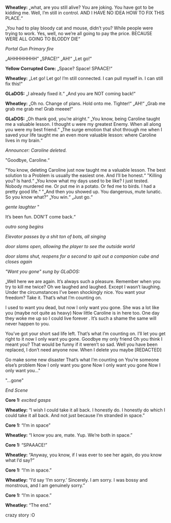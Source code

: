 **Wheatley:**  „what, are you still alive? You are joking. You have got to be kidding me. Well, I’m still in control. AND I HAVE NO IDEA HOW TO FIX THIS PLACE.“

„You had to play bloody cat and mouse, didn’t you? While people were trying to work. Yes, well, no we’re all going to pay the price. BECAUSE WERE ALL GOING TO BLODDY DIE“ 

*Portal Gun Primary fire* 

„AHHHHHHHH“ „SPACE!“ „AH!“ „Let go!“ 

**Yellow Corrupted Core:** „Space? Space! SPAACE!“ 

**Wheatley:** „Let go! Let go! I’m still connected. I can pull myself in. I can still fix this!“ 

**GLaDOS:** „I already fixed it.“ „And you are NOT coming back!“ 

**Wheatley:** „Oh no. Change of plans. Hold onto me. Tighter!“ „AH!“ „Grab me grab me grab me! Grab meeee!“ 

**GLaDOS:** „Oh thank god, you’re alright.“ 
„You know, being Caroline taught me a valuable lesson. I thought u were my greatest Enemy. When all along you were my best friend.“
 „The surge emotion that shot through me when I saved your life taught me an even more valuable lesson: where Caroline lives in my brain.“
 
*Announcer: Caroline deleted.* 
  
"Goodbye, Caroline.“

"You know, deleting Caroline just now taught me a valuable lesson. The best solution to a Problem is usually the easiest one. And I’ll be honest.“ 
"Killing you? Is hard.“
„You know what my days used to be like? I just tested. Nobody murdered me. Or put me in a potato. Or fed me to birds. I had a pretty good life.“ 
"„And then you showed up. You dangerous, mute lunatic. So you know what?“
„You win.“
 „Just go.“ 
 
 *gente laughter* "
 
 It’s been fun. DON'T come back.“ 
 
*outro song begins*

*Elevator passes by a shit ton of bots, all singing*

*door slams open, allowing the player to see the outside world* 

*door slams shut, reopens for a second to spit out a companion cube and closes again* 

*"Want you gone" sung by GLaDOS:*

„Well here we are again. It’s always such a pleasure. Remember when you try to kill me twice? Oh we laughed and laughed. Except I wasn’t laughing. Under the circumstances I’ve been shockingly nice. You want your freedom? Take it. That’s what I’m counting on.

I used to want you dead, but now I only want you gone. She was a lot like you (maybe not quite as heavy)
Now little Caroline is in here too.
One day they woke me up so I could live forever . It’s such a shame the same will never happen to you.

You’ve got your short sad life left.
That’s what I’m counting on. I’ll let you get right to it now I only want you gone.
Goodbye my only friend 
Oh you think I meant you? That would be funny if it weren’t so sad. Well you have been replaced, I don’t need anyone now. When I delete you maybe [REDACTED]

Go make some new disaster 
That’s what I’m counting on
You’re someone else’s problem 
Now I only want you gone
Now I only want you gone
Now I only want you..."

"...gone"

*End Scene*

**Core 1:** *excited gasps*

**Wheatley:** “I wish I could take it all back. I honestly do. I honestly do which I could take it all back. And not just because I’m stranded in space.”

**Core 1:** “I’m in space”

**Wheatley:** “I know you are, mate. Yup. We’re both in space.” 

**Core 1:** “SPAAACE!”

**Wheatley:** “Anyway, you know, if I was ever to see her again, do you know what I’d say?”

**Core 1:** “I’m in space.”

**Wheatley:** “I’d say ‘I’m sorry.’ Sincerely. I am sorry. I was bossy and monstrous, and I am genuinely sorry.”

**Core 1:** “I’m in space.”

**Wheatley:** “The end.”

crazy story :O